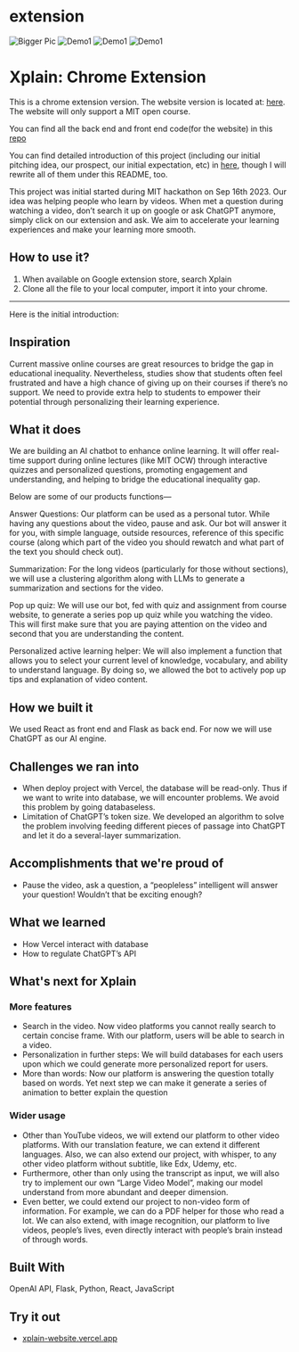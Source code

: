 # extension

![Bigger Pic](https://github.com/LiSiruiRay/Xplain-ChromeExtension/blob/main/README-resources/Bigger.png)
![Demo1](https://github.com/LiSiruiRay/Xplain-ChromeExtension/blob/main/README-resources/demo_1.png)
![Demo1](https://github.com/LiSiruiRay/Xplain-ChromeExtension/blob/main/README-resources/demo_2.png)
![Demo1](https://github.com/LiSiruiRay/Xplain-ChromeExtension/blob/main/README-resources/Different_language.png)

# **Xplain: Chrome Extension**

This is a chrome extension version. The website version is located at: [here](https://xplain-website.vercel.app/). The website will only support a MIT open course.

You can find all the back end and front end code(for the website) in this [repo](https://github.com/LiSiruiRay/Xplain)

You can find detailed introduction of this project (including our initial pitching idea, our prospect, our initial expectation, etc) in [here](https://devpost.com/software/xplain?ref_content=user-portfolio&ref_feature=in_progress), though I will rewrite all of them under this README, too.

This project was initial started during MIT hackathon on Sep 16th 2023. Our idea was helping people who learn by videos. When met a question during watching a video, don’t search it up on google or ask ChatGPT anymore, simply click on our extension and ask. We aim to accelerate your learning experiences and make your learning more smooth.

## How to use it?

1. When available on Google extension store, search Xplain
2. Clone all the file to your local computer, import it into your chrome.

---

Here is the initial introduction:

## **Inspiration**

Current massive online courses are great resources to bridge the gap in educational inequality. Nevertheless, studies show that students often feel frustrated and have a high chance of giving up on their courses if there’s no support. We need to provide extra help to students to empower their potential through personalizing their learning experience.

## **What it does**

We are building an AI chatbot to enhance online learning. It will offer real-time support during online lectures (like MIT OCW) through interactive quizzes and personalized questions, promoting engagement and understanding, and helping to bridge the educational inequality gap.

Below are some of our products functions—

Answer Questions: Our platform can be used as a personal tutor. While having any questions about the video, pause and ask. Our bot will answer it for you, with simple language, outside resources, reference of this specific course (along which part of the video you should rewatch and what part of the text you should check out).

Summarization: For the long videos (particularly for those without sections), we will use a clustering algorithm along with LLMs to generate a summarization and sections for the video.

Pop up quiz: We will use our bot, fed with quiz and assignment from course website, to generate a series pop up quiz while you watching the video. This will first make sure that you are paying attention on the video and second that you are understanding the content.

Personalized active learning helper: We will also implement a function that allows you to select your current level of knowledge, vocabulary, and ability to understand language. By doing so, we allowed the bot to actively pop up tips and explanation of video content.

## **How we built it**

We used React as front end and Flask as back end. For now we will use ChatGPT as our AI engine.

## **Challenges we ran into**

- When deploy project with Vercel, the database will be read-only. Thus if we want to write into database, we will encounter problems. We avoid this problem by going databaseless.
- Limitation of ChatGPT’s token size. We developed an algorithm to solve the problem involving feeding different pieces of passage into ChatGPT and let it do a several-layer summarization.

## **Accomplishments that we're proud of**

- Pause the video, ask a question, a “peopleless” intelligent will answer your question! Wouldn’t that be exciting enough?

## **What we learned**

- How Vercel interact with database
- How to regulate ChatGPT’s API

## **What's next for Xplain**

### **More features**

- Search in the video. Now video platforms you cannot really search to certain concise frame. With our platform, users will be able to search in a video.
- Personalization in further steps: We will build databases for each users upon which we could generate more personalized report for users.
- More than words: Now our platform is answering the question totally based on words. Yet next step we can make it generate a series of animation to better explain the question

### **Wider usage**

- Other than YouTube videos, we will extend our platform to other video platforms. With our translation feature, we can extend it different languages. Also, we can also extend our project, with whisper, to any other video platform without subtitle, like Edx, Udemy, etc.
- Furthermore, other than only using the transcript as input, we will also try to implement our own “Large Video Model”, making our model understand from more abundant and deeper dimension.
- Even better, we could extend our project to non-video form of information. For example, we can do a PDF helper for those who read a lot. We can also extend, with image recognition, our platform to live videos, people’s lives, even directly interact with people’s brain instead of through words.

## **Built With**

OpenAI API, Flask, Python, React, JavaScript

## **Try it out**

- [xplain-website.vercel.app](https://xplain-website.vercel.app/)
